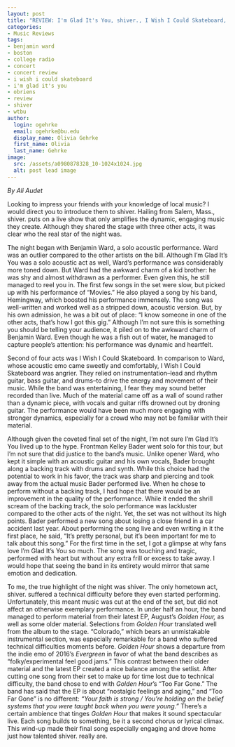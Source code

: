 ```yaml
---
layout: post
title: "REVIEW: I'm Glad It's You, shiver., I Wish I Could Skateboard, Benjamin"
categories:
- Music Reviews
tags:
- benjamin ward
- boston
- college radio
- concert
- concert review
- i wish i could skateboard
- i'm glad it's you
- obriens
- review
- shiver
- wtbu
author:
  login: ogehrke
  email: ogehrke@bu.edu
  display_name: Olivia Gehrke
  first_name: Olivia
  last_name: Gehrke
image:
  src: /assets/a0980878328_10-1024x1024.jpg
  alt: post lead image
---
```


_By Ali Audet_

Looking to impress your friends with your knowledge of local music? I would direct you to introduce them to shiver. Hailing from Salem, Mass., shiver. puts on a live show that only amplifies the dynamic, engaging music they create. Although they shared the stage with three other acts, it was clear who the real star of the night was.

The night began with Benjamin Ward, a solo acoustic performance. Ward was an outlier compared to the other artists on the bill. Although I’m Glad It’s You was a solo acoustic act as well, Ward’s performance was considerably more toned down. But Ward had the awkward charm of a kid brother: he was shy and almost withdrawn as a performer. Even given this, he still managed to reel you in. The first few songs in the set were slow, but picked up with his performance of “Movies.” He also played a song by his band, Hemingway, which boosted his performance immensely. The song was well-written and worked well as a stripped down, acoustic version. But, by his own admission, he was a bit out of place: “I know someone in one of the other acts, that’s how I got this gig.” Although I’m not sure this is something you should be telling your audience, it piled on to the awkward charm of Benjamin Ward. Even though he was a fish out of water, he managed to capture people’s attention: his performance was dynamic and heartfelt.

Second of four acts was I Wish I Could Skateboard. In comparison to Ward, whose acoustic emo came sweetly and comfortably, I Wish I Could Skateboard was angrier. They relied on instrumentation–lead and rhythm guitar, bass guitar, and drums–to drive the energy and movement of their music. While the band was entertaining, I fear they may sound better recorded than live. Much of the material came off as a wall of sound rather than a dynamic piece, with vocals and guitar riffs drowned out by droning guitar. The performance would have been much more engaging with stronger dynamics, especially for a crowd who may not be familiar with their material.

Although given the coveted final set of the night, I’m not sure I’m Glad It’s You lived up to the hype. Frontman Kelley Bader went solo for this tour, but I’m not sure that did justice to the band’s music. Unlike opener Ward, who kept it simple with an acoustic guitar and his own vocals, Bader brought along a backing track with drums and synth. While this choice had the potential to work in his favor, the track was sharp and piercing and took away from the actual music Bader performed live. When he chose to perform without a backing track, I had hope that there would be an improvement in the quality of the performance. While it ended the shrill scream of the backing track, the solo performance was lackluster compared to the other acts of the night. Yet, the set was not without its high points. Bader performed a new song about losing a close friend in a car accident last year. About performing the song live and even writing in it the first place, he said, “It’s pretty personal, but it’s been important for me to talk about this song.” For the first time in the set, I got a glimpse at why fans love I’m Glad It’s You so much. The song was touching and tragic, performed with heart but without any extra frill or excess to take away. I would hope that seeing the band in its entirety would mirror that same emotion and dedication.

To me, the true highlight of the night was shiver. The only hometown act, shiver. suffered a technical difficulty before they even started performing. Unfortunately, this meant music was cut at the end of the set, but did not affect an otherwise exemplary performance. In under half an hour, the band managed to perform material from their latest EP, August’s _Golden Hour,_ as well as some older material. Selections from _Golden Hour_ translated well from the album to the stage. “Colorado,” which bears an unmistakable instrumental section, was especially remarkable for a band who suffered technical difficulties moments before. _Golden Hour_ shows a departure from the indie emo of 2016’s _Evergreen_ in favor of what the band describes as “folky/experimental feel good jams.” This contrast between their older material and the latest EP created a nice balance among the setlist. After cutting one song from their set to make up for time lost due to technical difficulty, the band chose to end with _Golden Hour_’s “Too Far Gone.” The band has said that the EP is about “nostalgic feelings and aging,” and “Too Far Gone” is no different: _“Your faith is strong / You’re holding on the belief systems that you were taught back when you were young.”_ There’s a certain ambience that tinges _Golden Hour_ that makes it sound spectacular live. Each song builds to something, be it a second chorus or lyrical climax. This wind-up made their final song especially engaging and drove home just how talented shiver. really are.